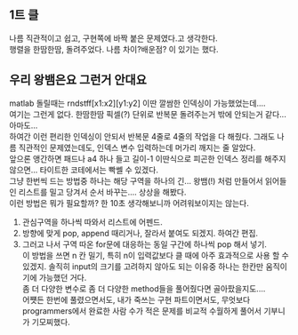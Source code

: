 ## 1트 클  
나름 직관적이고 쉽고, 구현쪽에 바짝 붙은 문제였다.고 생각한다.  
행렬을 한땀한땀, 돌려주었다. 나름 차이?배운점? 이 있기는 했다.  
## 우리 왕뱀은요 그런거 안대요  
matlab 돌릴때는 rndstff[x1:x2][y1:y2] 이딴 깔쌈한 인덱싱이 가능했었는데....  
여기는 그런게 없다. 한땀한땀 픽셀(?) 단위로 반복문 돌려주는거 밖에 안되는거 같다...아마도...  
하여간 이런 편리한 인덱싱이 안되서 반복문 4줄로 4줄의 작업을 다 해줬다. 그래도 나름 직관적인 문제였는데도, 인덱스 변수 입력하는데 머가리 깨지는 줄 알았다.  
앞으론 앵간하면 패드나 a4 하나 들고 길이-1 이딴식으로 피곤한 인덱스 정리를 해주지 않으면... 타이트한 코테에서는 빡쎌 수 있겠다.  
그냥 한번씩 드는 방법중 하나는 해당 구역을 하나의 긴... 왕뱀(!) 처럼 만들어서 읽어들인 리스트를 밀고 당겨서 순서 바꾸는.... 상상을 해봤다.  
이런 방법은 뭐가 필요할까? 한 10초 생각해보니까 어려워보이지는 않는다.  
1. 관심구역을 하나씩 따와서 리스트에 어펜드.  
2. 방향에 맞게 pop, append 때리거나, 잘라서 붙여도 되겠지. 하여간 편집.  
3. 그러고 나서 구역 따온 for문에 대응하는 동일 구간에 하나씩 pop 해서 넣기.  
이 방법을 쓰면 n 칸 밀기, 특히 n이 입력값보다 클 때에 아주 효과적으로 사용 할 수 있겠지. 솔직히 input의 크기를 고려하지 않아도 되는 이유중 하나는 한칸만 움직이기에 가능했던 거다.  
좀 더 다양한 변수로 좀 더 다양한 method들을 풀어줬다면 골아팠을지도....  
어쩃든 한번에 풀렸으면서도, 내가 죽쓰는 구현 파트이면서도, 무엇보다 programmers에서 완료한 사람 수가 적은 문제를 비교적 수월하게 풀어서 기부니가 기모찌했다.
